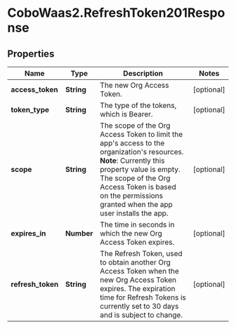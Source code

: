 # CoboWaas2.RefreshToken201Response

## Properties

Name | Type | Description | Notes
------------ | ------------- | ------------- | -------------
**access_token** | **String** | The new Org Access Token. | [optional] 
**token_type** | **String** | The type of the tokens, which is Bearer. | [optional] 
**scope** | **String** | The scope of the Org Access Token to limit the app&#39;s access to the organization&#39;s resources. **Note**: Currently this property value is empty. The scope of the Org Access Token is based on the permissions granted when the app user installs the app.  | [optional] 
**expires_in** | **Number** | The time in seconds in which the new Org Access Token expires. | [optional] 
**refresh_token** | **String** | The Refresh Token, used to obtain another Org Access Token when the new Org Access Token expires. The expiration time for Refresh Tokens is currently set to 30 days and is subject to change. | [optional] 


